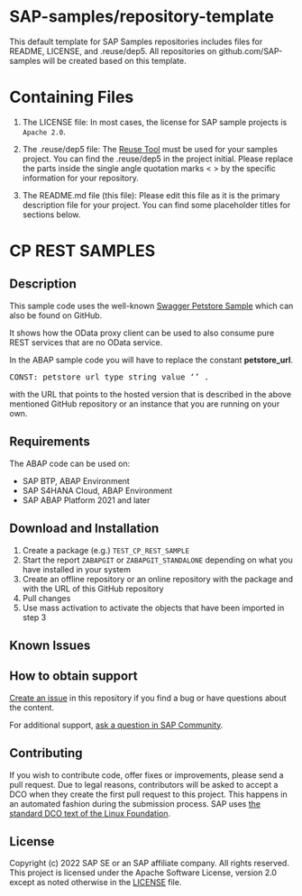 # SAP-samples/repository-template
This default template for SAP Samples repositories includes files for README, LICENSE, and .reuse/dep5. All repositories on github.com/SAP-samples will be created based on this template.

# Containing Files

1. The LICENSE file:
In most cases, the license for SAP sample projects is `Apache 2.0`.

2. The .reuse/dep5 file: 
The [Reuse Tool](https://reuse.software/) must be used for your samples project. You can find the .reuse/dep5 in the project initial. Please replace the parts inside the single angle quotation marks < > by the specific information for your repository.

3. The README.md file (this file):
Please edit this file as it is the primary description file for your project. You can find some placeholder titles for sections below.

# CP REST SAMPLES
<!-- Please include descriptive title -->

<!--- Register repository https://api.reuse.software/register, then add REUSE badge:
[![REUSE status](https://api.reuse.software/badge/github.com/SAP-samples/REPO-NAME)](https://api.reuse.software/info/github.com/SAP-samples/REPO-NAME)
-->

## Description

This sample code uses the well-known [Swagger Petstore Sample](https://github.com/swagger-api/swagger-petstore) which can also be found on GitHub.

It shows how the OData proxy client can be used to also consume pure REST services that are no OData service.  

In the ABAP sample code you will have to replace the constant **petstore_url**.  
<pre>CONST: petstore_url type string value ‘<Swagger Petstore Sample URL>’ .</pre>
with the URL that points to the hosted version that is described in the above mentioned GitHub repository or an instance that you are running on your own.

## Requirements

The ABAP code can be used on:
- SAP BTP, ABAP Environment
- SAP S4HANA Cloud, ABAP Environment
- SAP ABAP Platform 2021 and later

## Download and Installation

1. Create a package (e.g.) `TEST_CP_REST_SAMPLE`      
2. Start the report `ZABAPGIT` or `ZABAPGIT_STANDALONE` depending on what you have installed in your system  
3. Create an offline repository or an online repository with the package and with the URL of this GitHub repository  
4. Pull changes  
5. Use mass activation to activate the objects that have been imported in step 3   

## Known Issues
<!-- You may simply state "No known issues. -->

## How to obtain support
[Create an issue](https://github.com/SAP-samples/<repository-name>/issues) in this repository if you find a bug or have questions about the content.
 
For additional support, [ask a question in SAP Community](https://answers.sap.com/questions/ask.html).

## Contributing
If you wish to contribute code, offer fixes or improvements, please send a pull request. Due to legal reasons, contributors will be asked to accept a DCO when they create the first pull request to this project. This happens in an automated fashion during the submission process. SAP uses [the standard DCO text of the Linux Foundation](https://developercertificate.org/).

## License
Copyright (c) 2022 SAP SE or an SAP affiliate company. All rights reserved. This project is licensed under the Apache Software License, version 2.0 except as noted otherwise in the [LICENSE](LICENSE) file.
